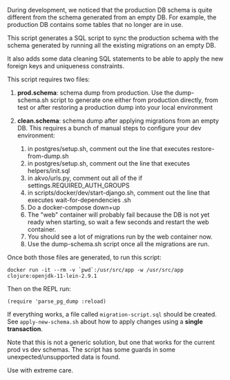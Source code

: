 During development, we noticed that the production DB schema is quite different from the schema generated from an empty DB. For example, the production DB contains some tables that no longer are in use.

This script generates a SQL script to sync the production schema with the schema generated by running all the existing migrations on an empty DB.

It also adds some data cleaning SQL statements to be able to apply the new foreign keys and uniqueness constraints.

This script requires two files:

1. **prod.schema**: schema dump from production. Use the dump-schema.sh script to generate one either from production directly, from test or after restoring a production dump into your local environment

1. **clean.schema**: schema dump after applying migrations from an empty DB. This requires a bunch of manual steps to configure your dev environment:

   1. in postgres/setup.sh, comment out the line that executes restore-from-dump.sh
   1. in postgres/setup.sh, comment out the line that executes helpers/init.sql
   1. in akvo/urls.py, comment out all of the if settings.REQUIRED_AUTH_GROUPS 
   1. in scripts/docker/dev/start-django.sh, comment out the line that executes wait-for-dependencies .sh
   1. Do a docker-compose down+up
   1. The "web" container will probably fail because the DB is not yet ready when starting, so wait a few seconds and restart the web container.
   1. You should see a lot of migrations run by the web container now.
   1. Use the dump-schema.sh script once all the migrations are run.

Once both those files are generated, to run this script:

    docker run -it --rm -v `pwd`:/usr/src/app -w /usr/src/app clojure:openjdk-11-lein-2.9.1
    
Then on the REPL run:

    (require 'parse_pg_dump :reload)
    
If everything works, a file called `migration-script.sql` should be created. See `apply-new-schema.sh` about how to apply changes using a **single transaction**.
    
Note that this is not a generic solution, but one that works for the current prod vs dev schemas. The script has some guards in some unexpected/unsupported data is found. 

Use with extreme care.